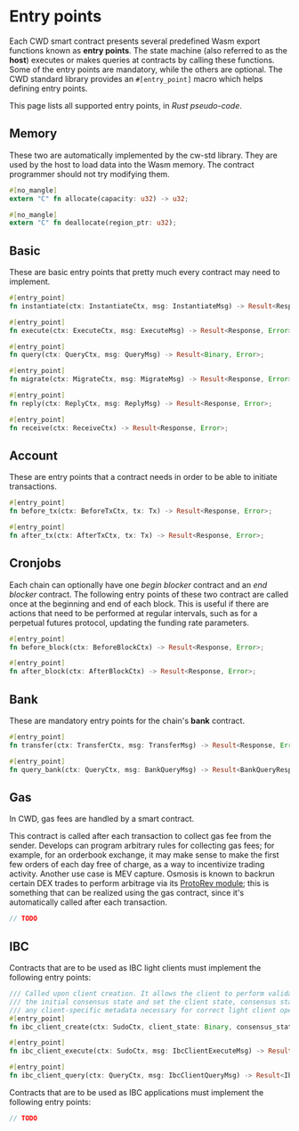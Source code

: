 # Entry points

Each CWD smart contract presents several predefined Wasm export functions known as **entry points**. The state machine (also referred to as the **host**) executes or makes queries at contracts by calling these functions. Some of the entry points are mandatory, while the others are optional. The CWD standard library provides an `#[entry_point]` macro which helps defining entry points.

This page lists all supported entry points, in _Rust pseudo-code_.

## Memory

These two are automatically implemented by the cw-std library. They are used by the host to load data into the Wasm memory. The contract programmer should not try modifying them.

```rust
#[no_mangle]
extern "C" fn allocate(capacity: u32) -> u32;

#[no_mangle]
extern "C" fn deallocate(region_ptr: u32);
```

## Basic

These are basic entry points that pretty much every contract may need to implement.

```rust
#[entry_point]
fn instantiate(ctx: InstantiateCtx, msg: InstantiateMsg) -> Result<Response, Error>;

#[entry_point]
fn execute(ctx: ExecuteCtx, msg: ExecuteMsg) -> Result<Response, Error>;

#[entry_point]
fn query(ctx: QueryCtx, msg: QueryMsg) -> Result<Binary, Error>;

#[entry_point]
fn migrate(ctx: MigrateCtx, msg: MigrateMsg) -> Result<Response, Error>;

#[entry_point]
fn reply(ctx: ReplyCtx, msg: ReplyMsg) -> Result<Response, Error>;

#[entry_point]
fn receive(ctx: ReceiveCtx) -> Result<Response, Error>;
```

## Account

These are entry points that a contract needs in order to be able to initiate transactions.

```rust
#[entry_point]
fn before_tx(ctx: BeforeTxCtx, tx: Tx) -> Result<Response, Error>;

#[entry_point]
fn after_tx(ctx: AfterTxCtx, tx: Tx) -> Result<Response, Error>;
```

## Cronjobs

Each chain can optionally have one _begin blocker_ contract and an _end blocker_ contract. The following entry points of these two contract are called once at the beginning and end of each block. This is useful if there are actions that need to be performed at regular intervals, such as for a perpetual futures protocol, updating the funding rate parameters.

```rust
#[entry_point]
fn before_block(ctx: BeforeBlockCtx) -> Result<Response, Error>;

#[entry_point]
fn after_block(ctx: AfterBlockCtx) -> Result<Response, Error>;
```

## Bank

These are mandatory entry points for the chain's **bank** contract.

```rust
#[entry_point]
fn transfer(ctx: TransferCtx, msg: TransferMsg) -> Result<Response, Error>;

#[entry_point]
fn query_bank(ctx: QueryCtx, msg: BankQueryMsg) -> Result<BankQueryResponse, Error>;
```

## Gas

In CWD, gas fees are handled by a smart contract.

This contract is called after each transaction to collect gas fee from the sender. Develops can program arbitrary rules for collecting gas fees; for example, for an orderbook exchange, it may make sense to make the first few orders of each day free of charge, as a way to incentivize trading activity. Another use case is MEV capture. Osmosis is known to backrun certain DEX trades to perform arbitrage via its [ProtoRev module](https://github.com/osmosis-labs/osmosis/tree/main/x/protorev); this is something that can be realized using the gas contract, since it's automatically called after each transaction.

```rust
// TODO
```

## IBC

Contracts that are to be used as IBC light clients must implement the following entry points:

```rust
/// Called upon client creation. It allows the client to perform validation on
/// the initial consensus state and set the client state, consensus state, and
/// any client-specific metadata necessary for correct light client operation.
#[entry_point]
fn ibc_client_create(ctx: SudoCtx, client_state: Binary, consensus_state: Binary) -> Result<Response, Error>;

#[entry_point]
fn ibc_client_execute(ctx: SudoCtx, msg: IbcClientExecuteMsg) -> Result<Response, Error>;

#[entry_point]
fn ibc_client_query(ctx: QueryCtx, msg: IbcClientQueryMsg) -> Result<IbcClientQueryResponse, Error>;
```

Contracts that are to be used as IBC applications must implement the following entry points:

```rust
// TODO
```
